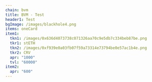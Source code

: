 ```yaml
---
chain: bvm
title: BVM - Test
header1: Test
bgImage: /images/blackhole4.png
items: oneCard
item1:
  tkn1: /images/0x636d4073738c071326aa70c9e5db7c334beb87be.png
  tkr1: stETH
  tkn2: /images/0xf939e0a03fb07f59a73314e73794be0e57ac1b4e.png
  tkr2: CRV
  apr: "1000"
  tvl: "60000"
item2:
  apr: "600"
---
```

